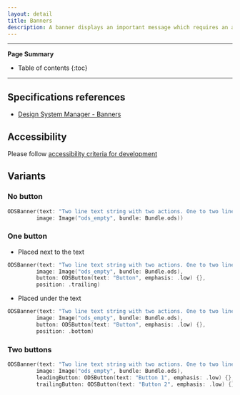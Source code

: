```yaml
---
layout: detail
title: Banners
description: A banner displays an important message which requires an action to be dismissed.
---
```


---

**Page Summary**

* Table of contents
{:toc}

---

## Specifications references

- [Design System Manager - Banners](https://system.design.orange.com/0c1af118d/p/85a52b-components/b/1497a4)

## Accessibility

Please follow [accessibility criteria for development](https://a11y-guidelines.orange.com/en/mobile/ios/)

## Variants

### No button

```swift
ODSBanner(text: "Two line text string with two actions. One to two lines is preferable on mobile and tablet.",
         image: Image("ods_empty", bundle: Bundle.ods))
```

### One button

* Placed next to the text

```swift
ODSBanner(text: "Two line text string with two actions. One to two lines is preferable on mobile and tablet.",
         image: Image("ods_empty", bundle: Bundle.ods),
         button: ODSButton(text: "Button", emphasis: .low) {}, 
         position: .trailing)
```

* Placed under the text

```swift
ODSBanner(text: "Two line text string with two actions. One to two lines is preferable on mobile and tablet.",
         image: Image("ods_empty", bundle: Bundle.ods),
         button: ODSButton(text: "Button", emphasis: .low) {}, 
         position: .bottom)
```

### Two buttons

```swift
ODSBanner(text: "Two line text string with two actions. One to two lines is preferable on mobile and tablet.",
         image: Image("ods_empty", bundle: Bundle.ods),
         leadingButton: ODSButton(text: "Button 1", emphasis: .low) {},
         trailingButton: ODSButton(text: "Button 2", emphasis: .low) {})
```


